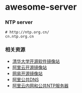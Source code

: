 # awesome-server

### NTP server

```
# http://ntp.org.cn/
cn.ntp.org.cn
```

### 相关资源

- [清华大学开源软件镜像站](https://mirrors.tuna.tsinghua.edu.cn/)
- [阿里云开源镜像站](http://mirrors.aliyun.com/)
- [网易开源镜像站](http://mirrors.163.com/)
- [阿里公共DNS](http://www.alidns.com/)
- [阿里云内网和公共NTP服务器](https://help.aliyun.com/knowledge_detail/40583.html#内网和公共NTP服务器)
